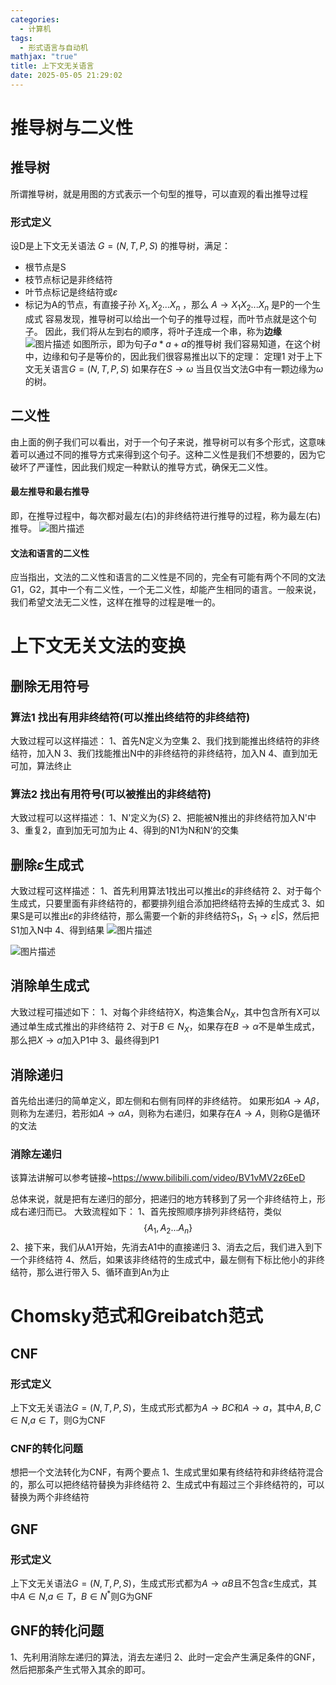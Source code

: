 ```yaml
---
categories:
  - 计算机
tags:
  - 形式语言与自动机
mathjax: "true"
title: 上下文无关语言
date: 2025-05-05 21:29:02
---
```

# 推导树与二义性
## 推导树
所谓推导树，就是用图的方式表示一个句型的推导，可以直观的看出推导过程

### 形式定义
设D是上下文无关语法 $G = (N,T,P,S)$ 的推导树，满足：
- 根节点是S
- 枝节点标记是非终结符
- 叶节点标记是终结符或$\varepsilon$
- 标记为A的节点，有直接子孙   $X_1,X_2...X_n$     ，那么      $A\rightarrow X_1X_2...X_n$      是P的一个生成式
容易发现，推导树可以给出一个句子的推导过程，而叶节点就是这个句子。
因此，我们将从左到右的顺序，将叶子连成一个串，称为**边缘**
![图片描述](/IMG/Pasted%20image%2020250506100017.png)
如图所示，即为句子$a*a+a$的推导树
我们容易知道，在这个树中，边缘和句子是等价的，因此我们很容易推出以下的定理：
定理1 对于上下文无关语言$G = (N,T,P,S)$ 如果存在$S\rightarrow \omega$ 当且仅当文法G中有一颗边缘为$\omega$的树。
## 二义性
由上面的例子我们可以看出，对于一个句子来说，推导树可以有多个形式，这意味着可以通过不同的推导方式来得到这个句子。这种二义性是我们不想要的，因为它破坏了严谨性，因此我们规定一种默认的推导方式，确保无二义性。
#### 最左推导和最右推导
即，在推导过程中，每次都对最左(右)的非终结符进行推导的过程，称为最左(右)推导。
![图片描述](/IMG/Pasted%20image%2020250506101651.png)
#### 文法和语言的二义性
应当指出，文法的二义性和语言的二义性是不同的，完全有可能有两个不同的文法G1，G2，其中一个有二义性，一个无二义性，却能产生相同的语言。一般来说，我们希望文法无二义性，这样在推导的过程是唯一的。


# 上下文无关文法的变换
## 删除无用符号

### 算法1 找出有用非终结符(可以推出终结符的非终结符)

大致过程可以这样描述：
1、首先N定义为空集
2、我们找到能推出终结符的非终结符，加入N
3、我们找能推出N中的非终结符的非终结符，加入N
4、直到加无可加，算法终止

### 算法2 找出有用符号(可以被推出的非终结符)
大致过程可以这样描述：
1、N'定义为$\{S\}$
2、把能被N推出的非终结符加入N'中
3、重复2，直到加无可加为止
4、得到的N1为N和N‘的交集

## 删除$\varepsilon$生成式
大致过程可这样描述：
1、首先利用算法1找出可以推出$\varepsilon$的非终结符
2、对于每个生成式，只要里面有非终结符的，都要排列组合添加把终结符去掉的生成式
3、如果S是可以推出$\varepsilon$的非终结符，那么需要一个新的非终结符$S_1$，$S_1\rightarrow\varepsilon |S$，然后把S1加入N中
4、得到结果
![图片描述](/IMG/Pasted%20image%2020250506113148.png)

![图片描述](/IMG/Pasted%20image%2020250506113202.png)
## 消除单生成式
大致过程可描述如下：
1、对每个非终结符X，构造集合$N_X$，其中包含所有X可以通过单生成式推出的非终结符
2、对于$B\in N_X$，如果存在$B\rightarrow \alpha$不是单生成式，那么把$X\rightarrow \alpha$加入P1中
3、最终得到P1

## 消除递归
首先给出递归的简单定义，即左侧和右侧有同样的非终结符。
如果形如$A\rightarrow A\beta$，则称为左递归，若形如$A\rightarrow \alpha A$，则称为右递归，如果存在$A\rightarrow A$，则称G是循环的文法

### 消除左递归
该算法讲解可以参考链接~https://www.bilibili.com/video/BV1vMV2z6EeD

总体来说，就是把有左递归的部分，把递归的地方转移到了另一个非终结符上，形成右递归而已。
大致流程如下：
1、首先按照顺序排列非终结符，类似$$\{A_1,A_2...A_n\}$$
2、接下来，我们从A1开始，先消去A1中的直接递归
3、消去之后，我们进入到下一个非终结符
4、然后，如果该非终结符的生成式中，最左侧有下标比他小的非终结符，那么进行带入
5、循环直到An为止

# Chomsky范式和Greibatch范式
## CNF

### 形式定义
上下文无关语法$G = (N,T,P,S)$，生成式形式都为$A\rightarrow BC$和$A\rightarrow a$，其中$A,B,C\in N$,$a\in T$，则G为CNF

### CNF的转化问题
想把一个文法转化为CNF，有两个要点
1、生成式里如果有终结符和非终结符混合的，那么可以把终结符替换为非终结符
2、生成式中有超过三个非终结符的，可以替换为两个非终结符

## GNF

### 形式定义
上下文无关语法$G = (N,T,P,S)$，生成式形式都为$A\rightarrow \alpha B$且不包含$\varepsilon$生成式，其中$A\in N$,$a\in T$，$B \in N^*$则G为GNF

## GNF的转化问题
1、先利用消除左递归的算法，消去左递归
2、此时一定会产生满足条件的GNF，然后把那条产生式带入其余的即可。